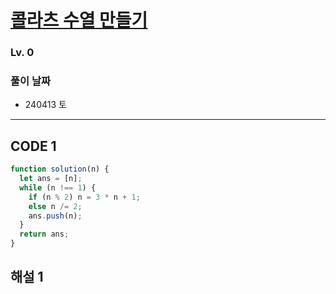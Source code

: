 # [콜라츠 수열 만들기](https://school.programmers.co.kr/learn/courses/30/lessons/181919)

### Lv. 0

### 풀이 날짜

- 240413 토

---

## CODE 1

```javascript
function solution(n) {
  let ans = [n];
  while (n !== 1) {
    if (n % 2) n = 3 * n + 1;
    else n /= 2;
    ans.push(n);
  }
  return ans;
}
```

## 해설 1
